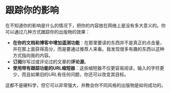 # 跟踪你的影响

在不知道你的影响是什么的情况下，把你的内容放在网络上是没有多大意义的。你可以通过几种方式跟踪你的出版物的效果：

-   **在你的文档和博客中增加遥测功能**：在那里要读的东西并不是真正的点击量，并在那上面获得高分，而是要通过推荐人来看。我发现很多有趣的东西以这种方式指向我的内容。
-   **订阅**你写过或评论过的文章的**评论源**。
-   **使用带有跟踪功能的URL缩短器**：这些缩短器不仅更容易阅读，输入的字符更少，而且如果旧的URL有任何问题，你还可以改变其目标。

这都不是硬科学，但它可以非常强大，并教会你不同风格的出版物是如何成功的。